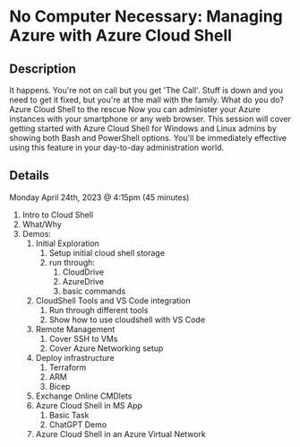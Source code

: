 # No Computer Necessary: Managing Azure with Azure Cloud Shell

## Description

It happens. You're not on call but you get 'The Call'. Stuff is down and you need to get it fixed, but you're at the mall with the family. What do you do? Azure Cloud Shell to the rescue Now you can administer your Azure instances with your smartphone or any web browser. This session will cover getting started with Azure Cloud Shell for Windows and Linux admins by showing both Bash and PowerShell options. You'll be immediately effective using this feature in your day-to-day administration world.

## Details

Monday April 24th, 2023 @ 4:15pm (45 minutes)

1. Intro to Cloud Shell
1. What/Why
1. Demos:
    1. Initial Exploration
        1. Setup initial cloud shell storage
        1. run through:
            1. CloudDrive
            1. AzureDrive
            1. basic commands
    1. CloudShell Tools and VS Code integration
        1. Run through different tools
        1. Show how to use cloudshell with VS Code
    1. Remote Management
        1. Cover SSH to VMs
        1. Cover Azure Networking setup
    1. Deploy infrastructure
        1. Terraform
        1. ARM
        1. Bicep
    1. Exchange Online CMDlets
    1. Azure Cloud Shell in MS App
        1. Basic Task
        2. ChatGPT Demo
    1. Azure Cloud Shell in an Azure Virtual Network 